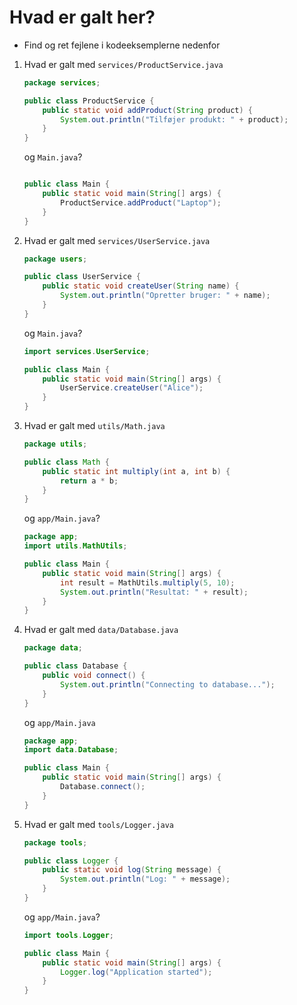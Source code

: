 # Hvad er galt her?

- Find og ret fejlene i kodeeksemplerne nedenfor

1. Hvad er galt med `services/ProductService.java`
   ```java
   package services;

   public class ProductService {
       public static void addProduct(String product) {
           System.out.println("Tilføjer produkt: " + product);
       }
   }
   ```
   og `Main.java`?
   ```java

   public class Main {
       public static void main(String[] args) {
           ProductService.addProduct("Laptop");
       }
   }
   ```

2. Hvad er galt med `services/UserService.java`
   ```java
   package users;

   public class UserService {
       public static void createUser(String name) {
           System.out.println("Opretter bruger: " + name);
       }
   }
   ```
   og `Main.java`?
   ```java
   import services.UserService;

   public class Main {
       public static void main(String[] args) {
           UserService.createUser("Alice");
       }
   }
   ```

3. Hvad er galt med `utils/Math.java`
   ```java
   package utils;

   public class Math {
       public static int multiply(int a, int b) {
           return a * b;
       }
   }
   ```
   og `app/Main.java`?
   ```java
   package app;
   import utils.MathUtils;

   public class Main {
       public static void main(String[] args) {
           int result = MathUtils.multiply(5, 10);
           System.out.println("Resultat: " + result);
       }
   }
   ```
4. Hvad er galt med `data/Database.java`
   ```java
   package data;

   public class Database {
       public void connect() {
           System.out.println("Connecting to database...");
       }
   }
   ```
   og `app/Main.java`
   ```java
   package app;
   import data.Database;

   public class Main {
       public static void main(String[] args) {
           Database.connect();
       }
   }
   ```
5. Hvad er galt med `tools/Logger.java`
   ```java
   package tools;

   public class Logger {
       public static void log(String message) {
           System.out.println("Log: " + message);
       }
   }
   ```

   og `app/Main.java`?
   ```java
   import tools.Logger;

   public class Main {
       public static void main(String[] args) {
           Logger.log("Application started");
       }
   }
   ```